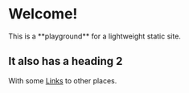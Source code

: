 # Welcome!

<bb-intro>
This is a **playground** for a lightweight static site.
</bb-intro>

## It also has a heading 2

With some [Links][Urls.OTHER_SITE] to other places.

[Urls.OTHER_SITE]: https://foo.com/bar
